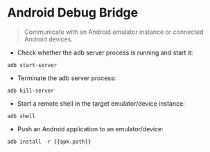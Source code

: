 # Android Debug Bridge

> Communicate with an Android emulator instance or connected Android devices.

- Check whether the adb server process is running and start it:

`adb start-server`

- Terminate the adb server process:

`adb kill-server`

- Start a remote shell in the target emulator/device instance:

`adb shell`

- Push an Android application to an emulator/device:

`adb install -r {{apk.path}}`
